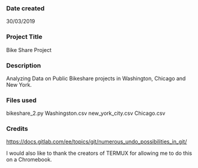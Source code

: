 ### Date created
30/03/2019

### Project Title
Bike Share Project

### Description
Analyzing Data on Public Bikeshare projects in 
Washington, Chicago and New York.

### Files used
bikeshare_2.py
Washingston.csv
new_york_city.csv
Chicago.csv

### Credits
https://docs.gitlab.com/ee/topics/git/numerous_undo_possibilities_in_git/

I would also like to thank the creators of TERMUX for 
allowing me to do this on a Chromebook.



